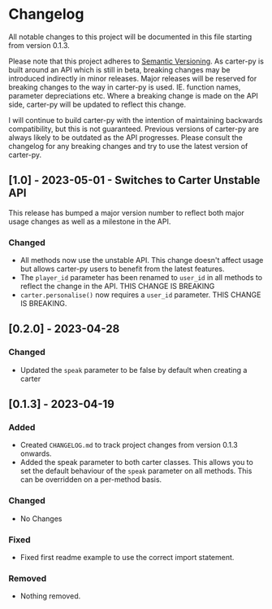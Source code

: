 # Changelog

All notable changes to this project will be documented in this file starting from version 0.1.3.

Please note that this project adheres to [Semantic Versioning](https://semver.org/spec/v2.0.0.html). As carter-py is built around an API which is still in beta, breaking changes may be introduced indirectly in minor releases. Major releases will be reserved for breaking changes to the way in carter-py is used. IE. function names, parameter depreciations etc. Where a breaking change is made on the API side, carter-py will be updated to reflect this change.

I will continue to build carter-py with the intention of maintaining backwards compatibility, but this is not guaranteed. Previous versions of carter-py are always likely to be outdated as the API progresses. Please consult the changelog for any breaking changes and try to use the latest version of carter-py.

## [1.0] - 2023-05-01 - Switches to Carter Unstable API

This release has bumped a major version number to reflect both major usage changes as well as a milestone in the API.

### Changed

- All methods now use the unstable API. This change doesn't affect usage but allows carter-py users to benefit from the latest features.
- The `player_id` parameter has been renamed to `user_id` in all methods to reflect the change in the API. THIS CHANGE IS BREAKING
- `carter.personalise()` now requires a `user_id` parameter. THIS CHANGE IS BREAKING.

## [0.2.0] - 2023-04-28

### Changed

- Updated the `speak` parameter to be false by default when creating a carter

## [0.1.3] - 2023-04-19

### Added

- Created `CHANGELOG.md` to track project changes from version 0.1.3 onwards.
- Added the speak parameter to both carter classes. This allows you to set the default behaviour of the `speak` parameter on all methods. This can be overridden on a per-method basis.

### Changed

- No Changes

### Fixed

- Fixed first readme example to use the correct import statement.

### Removed

- Nothing removed.
